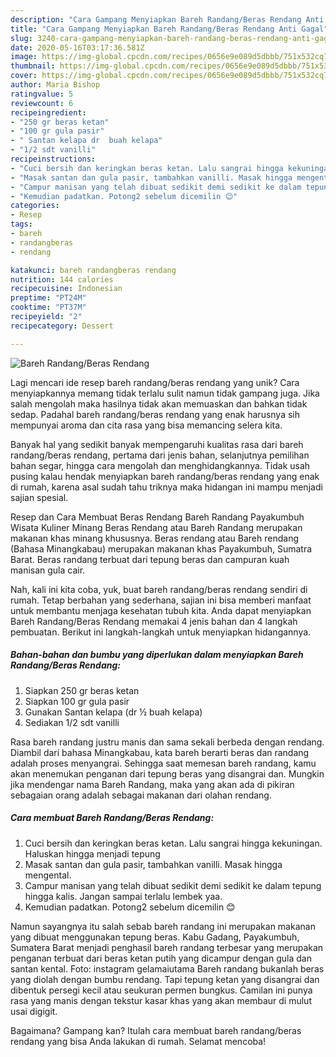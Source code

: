 ```yaml
---
description: "Cara Gampang Menyiapkan Bareh Randang/Beras Rendang Anti Gagal"
title: "Cara Gampang Menyiapkan Bareh Randang/Beras Rendang Anti Gagal"
slug: 3240-cara-gampang-menyiapkan-bareh-randang-beras-rendang-anti-gagal
date: 2020-05-16T03:17:36.581Z
image: https://img-global.cpcdn.com/recipes/0656e9e089d5dbbb/751x532cq70/bareh-randangberas-rendang-foto-resep-utama.jpg
thumbnail: https://img-global.cpcdn.com/recipes/0656e9e089d5dbbb/751x532cq70/bareh-randangberas-rendang-foto-resep-utama.jpg
cover: https://img-global.cpcdn.com/recipes/0656e9e089d5dbbb/751x532cq70/bareh-randangberas-rendang-foto-resep-utama.jpg
author: Maria Bishop
ratingvalue: 5
reviewcount: 6
recipeingredient:
- "250 gr beras ketan"
- "100 gr gula pasir"
- " Santan kelapa dr  buah kelapa"
- "1/2 sdt vanilli"
recipeinstructions:
- "Cuci bersih dan keringkan beras ketan. Lalu sangrai hingga kekuningan. Haluskan hingga menjadi tepung"
- "Masak santan dan gula pasir, tambahkan vanilli. Masak hingga mengental."
- "Campur manisan yang telah dibuat sedikit demi sedikit ke dalam tepung hingga kalis. Jangan sampai terlalu lembek yaa."
- "Kemudian padatkan. Potong2 sebelum dicemilin 😊"
categories:
- Resep
tags:
- bareh
- randangberas
- rendang

katakunci: bareh randangberas rendang 
nutrition: 144 calories
recipecuisine: Indonesian
preptime: "PT24M"
cooktime: "PT37M"
recipeyield: "2"
recipecategory: Dessert

---
```



![Bareh Randang/Beras Rendang](https://img-global.cpcdn.com/recipes/0656e9e089d5dbbb/751x532cq70/bareh-randangberas-rendang-foto-resep-utama.jpg)

Lagi mencari ide resep bareh randang/beras rendang yang unik? Cara menyiapkannya memang tidak terlalu sulit namun tidak gampang juga. Jika salah mengolah maka hasilnya tidak akan memuaskan dan bahkan tidak sedap. Padahal bareh randang/beras rendang yang enak harusnya sih mempunyai aroma dan cita rasa yang bisa memancing selera kita.

Banyak hal yang sedikit banyak mempengaruhi kualitas rasa dari bareh randang/beras rendang, pertama dari jenis bahan, selanjutnya pemilihan bahan segar, hingga cara mengolah dan menghidangkannya. Tidak usah pusing kalau hendak menyiapkan bareh randang/beras rendang yang enak di rumah, karena asal sudah tahu triknya maka hidangan ini mampu menjadi sajian spesial.

Resep dan Cara Membuat Beras Rendang Bareh Randang Payakumbuh Wisata Kuliner Minang Beras Rendang atau Bareh Randang merupakan makanan khas minang khususnya. Beras rendang atau Bareh rendang (Bahasa Minangkabau) merupakan makanan khas Payakumbuh, Sumatra Barat. Beras randang terbuat dari tepung beras dan campuran kuah manisan gula cair.


Nah, kali ini kita coba, yuk, buat bareh randang/beras rendang sendiri di rumah. Tetap berbahan yang sederhana, sajian ini bisa memberi manfaat untuk membantu menjaga kesehatan tubuh kita. Anda dapat menyiapkan Bareh Randang/Beras Rendang memakai 4 jenis bahan dan 4 langkah pembuatan. Berikut ini langkah-langkah untuk menyiapkan hidangannya.

<!--inarticleads1-->

##### Bahan-bahan dan bumbu yang diperlukan dalam menyiapkan Bareh Randang/Beras Rendang:

1. Siapkan 250 gr beras ketan
1. Siapkan 100 gr gula pasir
1. Gunakan  Santan kelapa (dr ½ buah kelapa)
1. Sediakan 1/2 sdt vanilli


Rasa bareh randang justru manis dan sama sekali berbeda dengan rendang. Diambil dari bahasa Minangkabau, kata bareh berarti beras dan randang adalah proses menyangrai. Sehingga saat memesan bareh randang, kamu akan menemukan penganan dari tepung beras yang disangrai dan. Mungkin jika mendengar nama Bareh Randang, maka yang akan ada di pikiran sebagaian orang adalah sebagai makanan dari olahan rendang. 

<!--inarticleads2-->

##### Cara membuat Bareh Randang/Beras Rendang:

1. Cuci bersih dan keringkan beras ketan. Lalu sangrai hingga kekuningan. Haluskan hingga menjadi tepung
1. Masak santan dan gula pasir, tambahkan vanilli. Masak hingga mengental.
1. Campur manisan yang telah dibuat sedikit demi sedikit ke dalam tepung hingga kalis. Jangan sampai terlalu lembek yaa.
1. Kemudian padatkan. Potong2 sebelum dicemilin 😊


Namun sayangnya itu salah sebab bareh randang ini merupakan makanan yang dibuat menggunakan tepung beras. Kabu Gadang, Payakumbuh, Sumatera Barat menjadi penghasil bareh randang terbesar yang merupakan penganan terbuat dari beras ketan putih yang dicampur dengan gula dan santan kental. Foto: instagram gelamaiutama Bareh randang bukanlah beras yang diolah dengan bumbu rendang. Tapi tepung ketan yang disangrai dan dibentuk persegi kecil atau seukuran permen bungkus. Camilan ini punya rasa yang manis dengan tekstur kasar khas yang akan membaur di mulut usai digigit. 

Bagaimana? Gampang kan? Itulah cara membuat bareh randang/beras rendang yang bisa Anda lakukan di rumah. Selamat mencoba!
